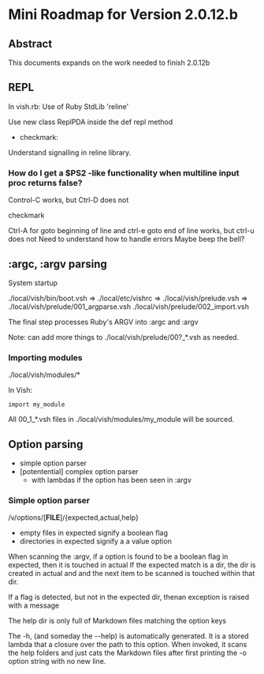 # Mini Roadmap for Version 2.0.12.b

## Abstract

This documents expands on the work needed to finish 2.0.12b



## REPL

In vish.rb: Use of Ruby StdLib 'reline'

Use new class ReplPDA inside the def repl method

- checkmark:

Understand signalling in reline library.

### How do I get a $PS2 -like functionality when multiline input proc returns false?


Control-C works, but Ctrl-D does not

checkmark

Ctrl-A for goto beginning of line and ctrl-e goto end of line works, but ctrl-u does not
Need to understand how to handle errors
Maybe beep the bell?



## :argc, :argv parsing

System startup

./local/vish/bin/boot.vsh =>
   ./local/etc/vishrc =>
     ./local/vish/prelude.vsh =>
        ./local/vish/prelude/001_argparse.vsh
        ./local/vish/prelude/002_import.vsh




The final step processes Ruby's ARGV into :argc and :argv

Note: can add  more things to ./local/vish/prelude/00?_*.vsh as needed.




### Importing modules

./local/vish/modules/*

In Vish:

```
import my_module
```

All 00_1_*.vsh files in ./local/vish/modules/my_module
will be sourced.

## Option parsing

- simple option parser
- [potentential] complex option parser
  * with lambdas if the option has been seen in :argv

### Simple option parser

/v/options/[__FILE__]/{expected,actual,help}

- empty files  in expected signify a boolean flag
- directories in expected signify a a value option

When scanning the :argv, if a option is found to be a boolean flag in expected, then it is touched in actual
If the expected match is a dir, the dir is created in actual and and the next
item to be scanned is touched within that dir.

If a flag is detected, but not in the expected dir, thenan exception is raised with a message

The help dir is only full of Markdown files matching the option keys

The -h, (and someday the --help) is automatically generated. It is a stored lambda
that a closure over the path to this option.
When invoked, it scans the help folders and just cats the  Markdown files
after first printing the -o option string with no new line.
